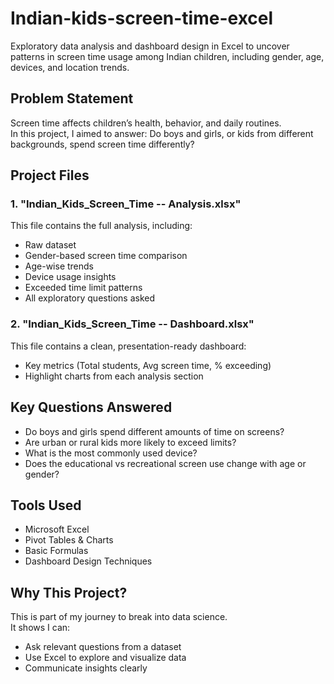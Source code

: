 # Indian-kids-screen-time-excel
Exploratory data analysis and dashboard design in Excel to uncover patterns in screen time usage among Indian children, including gender, age, devices, and location trends.

## Problem Statement

Screen time affects children’s health, behavior, and daily routines.  
In this project, I aimed to answer:
Do boys and girls, or kids from different backgrounds, spend screen time differently?


## Project Files

### 1. "Indian_Kids_Screen_Time -- Analysis.xlsx"
This file contains the full analysis, including:
- Raw dataset
- Gender-based screen time comparison
- Age-wise trends
- Device usage insights
- Exceeded time limit patterns
- All exploratory questions asked

### 2.  "Indian_Kids_Screen_Time -- Dashboard.xlsx"
This file contains a clean, presentation-ready dashboard:

- Key metrics (Total students, Avg screen time, % exceeding)
- Highlight charts from each analysis section

## Key Questions Answered
- Do boys and girls spend different amounts of time on screens?
- Are urban or rural kids more likely to exceed limits?
- What is the most commonly used device?
- Does the educational vs recreational screen use change with age or gender?


## Tools Used
- Microsoft Excel
- Pivot Tables & Charts
- Basic Formulas
- Dashboard Design Techniques


## Why This Project?
This is part of my journey to break into data science.  
It shows I can:
- Ask relevant questions from a dataset
- Use Excel to explore and visualize data
- Communicate insights clearly

